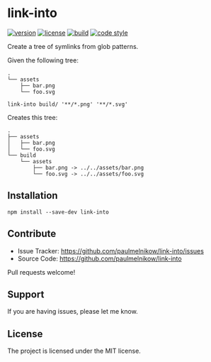 # link-into

[![version](https://img.shields.io/npm/v/link-into.svg?style=flat-square)][npm]
[![license](https://img.shields.io/npm/l/link-into.svg?style=flat-square)][npm]
[![build](https://img.shields.io/circleci/project/github/paulmelnikow/link-into.svg?style=flat-square)][build]
[![code style](https://img.shields.io/badge/code_style-prettier-ff69b4.svg?style=flat-square)][prettier]

[npm]: https://npmjs.comlink-into/
[build]: https://circleci.com/gh/paulmelnikow/link-into/tree/master
[prettier]: https://prettier.io/

Create a tree of symlinks from glob patterns.

Given the following tree:

```
.
└── assets
    ├── bar.png
    └── foo.svg
```

```
link-into build/ '**/*.png' '**/*.svg'
```

Creates this tree:

```
.
├── assets
│   ├── bar.png
│   └── foo.svg
└── build
    └── assets
        ├── bar.png -> ../../assets/bar.png
        └── foo.svg -> ../../assets/foo.svg
```

## Installation

```
npm install --save-dev link-into
```

## Contribute

- Issue Tracker: https://github.com/paulmelnikow/link-into/issues
- Source Code: https://github.com/paulmelnikow/link-into

Pull requests welcome!

## Support

If you are having issues, please let me know.

## License

The project is licensed under the MIT license.
